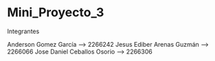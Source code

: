 # Mini_Proyecto_3
Integrantes

Anderson Gomez García           --> 2266242
Jesus Ediber Arenas Guzmán      --> 2266066 
Jose Daniel Ceballos Osorio     --> 2266306